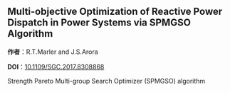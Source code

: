 ## Multi-objective Optimization of Reactive Power Dispatch in Power Systems via SPMGSO Algorithm

**作者**：R.T.Marler and J.S.Arora

**DOI**：[10.1109/SGC.2017.8308868](https://doi.org/10.1109/SGC.2017.8308868)

Strength   Pareto   Multi-group   Search   Optimizer  (SPMGSO)  algorithm 